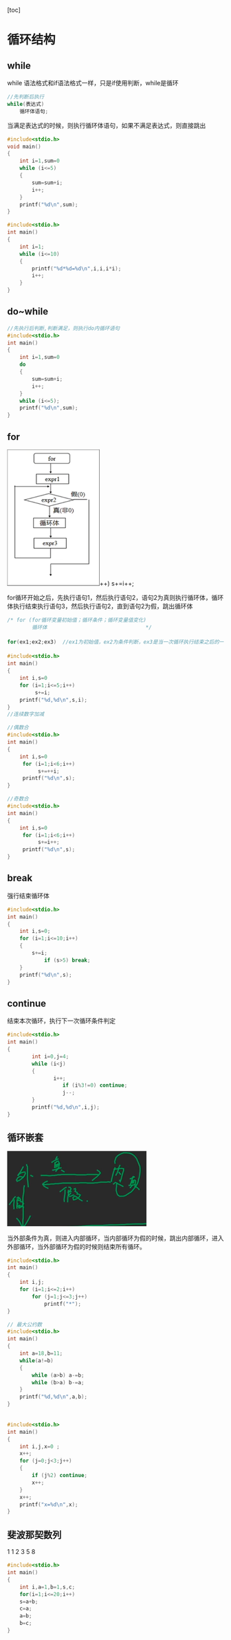 [toc]



# 循环结构



## while

while 语法格式和if语法格式一样，只是if使用判断，while是循环

```c
//先判断后执行
while(表达式)
    循环体语句; 
```

当满足表达式的时候，则执行循环体语句，如果不满足表达式，则直接跳出

```c
#include<stdio.h>
void main() 
{
    int i=1,sum=0 
    while (i<=5)
    {
        sum=sum+i; 
        i++; 
    }
    printf("%d\n",sum); 
}
```

```c
#include<stdio.h>
int main() 
{
	int i=1; 
	while (i<=10) 
	{
		printf("%d*%d=%d\n",i,i,i*i); 
		i++; 
	}
}
```



## do~while

```c
//先执行后判断,判断满足，则执行do内循环语句
#include<stdio.h>
int main() 
{
	int i=1,sum=0 
    do 
    {
        sum=sum+i; 
        i++; 
    }
    while (i<=5); 
    printf("%d\n",sum);
}
```



## for

![image-20220912204751382](.图片存放/image-20220912204751382.png)++) 
          s+=i++; 

for循环开始之后，先执行语句1，然后执行语句2，语句2为真则执行循环体，循环体执行结束执行语句3，然后执行语句2，直到语句2为假，跳出循环体

```c
/* for (for循环变量初始值；循环条件；循环变量值变化)
        循环体                                */

for(ex1;ex2;ex3)  //ex1为初始值，ex2为条件判断，ex3是当一次循环执行结束之后的一个自增自减
    
#include<stdio.h> 
int main()
{
    int i,s=0 
    for (i=1;i<=5;i++) 
         s+=i; 
    printf("%d,%d\n",s,i); 
}
//连续数字加减
```



```c
//偶数合
#include<stdio.h>
int main() 
{
    int i,s=0 
     for (i=1;i<6;i++) 
          s+=++i; 
     printf("%d\n",s); 
}
```

```c
//奇数合
#include<stdio.h>
int main() 
{
    int i,s=0 
     for (i=1;i<6;i++) 
          s+=i++; 
     printf("%d\n",s); 
}
```



## break

强行结束循环体 

```c
#include<stdio.h>
int main() 
{
    int i,s=0;
    for (i=1;i<=10;i++)
    {
        s+=i;
            if (s>5) break; 
    }
    printf("%d\n",s); 
}
```





## continue 

结束本次循环，执行下一次循环条件判定 

```c
#include<stdio.h>
int main()
{
        int i=0,j=4;
        while (i<j)
        {
               i++;
                  if (i%3!=0) continue;
                  j--;
        }
        printf("%d,%d\n",i,j);
}
```



## 循环嵌套

![image-20220912213841304](.图片存放/image-20220912213841304.png)

当外部条件为真，则进入内部循环，当内部循环为假的时候，跳出内部循环，进入外部循环，当外部循环为假的时候则结束所有循环。

``` c
#include<stdio.h> 
int main() 
{
    int i,j; 
    for (i=1;i<=2;i++) 
        for (j=1;j<=3;j++) 
            printf("*"); 
}
```

```c
// 最大公约数
#include<stdio.h> 
int main() 
{
    int a=18,b=11; 
    while(a!=b)
    {
        while (a>b) a-=b; 
        while (b>a) b-=a;
    }
    printf("%d,%d\n",a,b);
}
```

```c

#include<stdio.h>
int main() 
{
    int i,j,x=0 ;
    x++;
    for (j=0;j<3;j++)
    {
        if (j%2) continue; 
        x++;
    }
    x++;
    printf("x=%d\n",x);
}
```





## 斐波那契数列

1 1 2 3 5 8 

```c
#include<stdio.h> 
int main() 
{
    int i,a=1,b=1,s,c; 
    for(i=1;i<=20;i++) 
    s=a+b; 
    c=a; 
    a=b;
    b=c; 
}
```



